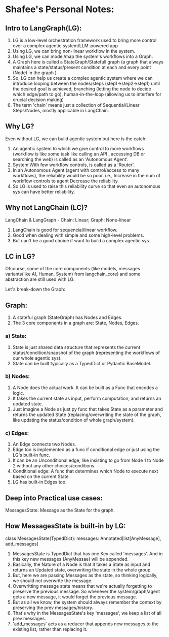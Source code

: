 # Shafee's Personal Notes:

## Intro to LangGraph(LG):
1. LG is a low-level orchestration framework used to bring more control over a complex agentic system/LLM-powered app
2. Using LG, we can bring non-linear workflow in the system.
3. Using LG, we can model/map the system's workflows into a Graph.
4. A Graph here is called a StateGraph/Statefull graph (a graph that always maintains a state/status/present condition
at each and every point (Node) in the graph )
5. So, LG can help us create a complex agentic system where we can introduce looping between the nodes/steps (step1->step2->step1)
until the desired goal is achieved, branching (letting the node to decide which edge/path to go), human-in-the-loop (allowing us to 
interfere for crucial decision making)
6. The term 'chain' means just a collection of Sequential/Linear Steps/Nodes, mostly applicable in LangChain.

## Why LG?
Even without LG, we can build agentic system but here is the catch:
1. An agentic system to which we give control to more workflows (workflow is like some task like calling an API
, accessing DB or searching the web) is called as an 'Autonomous Agent'.
2. System With few workflow controls, is called as a 'Router'.
3. In an Autonomous Agent (agent with control/access to many workflows), the reliability would be so poor.
i.e., Increase in the num of workflow controls to agent Decrease the reliability. 
4. So LG is used to raise this reliability curve so that even an autonomous sys can have better reliability.

## Why not LangChain (LC)?
LangChain & LangGraph - Chain: Linear; Graph: None-linear
1. LangChain is good for sequencial/linear workflow.
2. Good when dealing with simple and some high-level problems.
3. But can't be a good choice if want to build a complex agentic sys.

## LC in LG?
Ofcourse, some of the core components (like models, messages variants(like AI, Human, System) from langchain_core)
and some abstraction are still used with LG.

Let's break-down the Graph:

## Graph:
1. A stateful graph (StateGraph) has Nodes and Edges.
2. The 3 core components in a graph are: State, Nodes, Edges.

### a) State:
1. State is just shared data structure that represents the current status/condition/snapshot of the graph (representing the
workflows of our whole agentic sys).
2. State can be built typically as a TypedDict or Pydantic BaseModel.

### b) Nodes:
1. A Node does the actual work. It can be built as a Func that encodes a logic.
2. It takes the current state as input, perform computation, and returns an updated state.
3. Just imagine a Node as just py func that takes State as a parameter and returns the updated State (replacing/overwriting
the state of the graph, like updating the status/condition of whole graph/system).

### c) Edges:
1. An Edge connects two Nodes. 
2. Edge too is implemented as a func if conditional edge or just using the LG's built-in func.
3. It can be an Unconditional edge, like insisting to go from Node 1 to Node 2 without any
other choices/conditions.
3. Conditional edge: A func that determines which Node to execute next based on the current State. 
4. LG has built-in Edges too.

## Deep into Practical use cases:
MessagesState: Message as the State for the graph.

## How MessagesState is built-in by LG:

class MessagesState(TypedDict):
    messages: Annotated[list[AnyMessage], add_messages]
    
1. MessagesState is TypedDict that has one Key called 'messages'. And in this key new messages (AnyMessae) will be appended.
2. Basically, the Nature of a Node is that it takes a State as input and returns an Updated state, overwriting the state in the whole group.
3. But, here we are passing Messages as the state, so thinking logically, we should not overwrite the 
message.
4. Overwritting message state means that we're actually forgetting to preserve the previous message. So whenever
the system/graph/agent gets a new message, it would forget the previous message.
5. But as all we know, the system should always remember the context by preserving the prev messages/history. 
6. That's why in the MessagesState's key 'messages', we keep a list of all prev messages.
7. 'add_messages' acts as a reducer that appends new messages to the existing list, rather than replacing it.